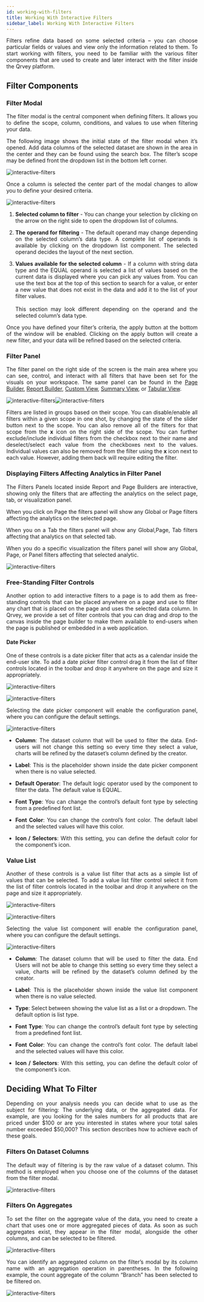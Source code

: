 ```yaml
---
id: working-with-filters
title: Working With Interactive Filters
sidebar_label: Working With Interactive Filters
---
```


<div style="text-align: justify">


Filters refine data based on some selected criteria – you can choose particular fields or values and view only the information related to them. To start working with filters, you need to be familiar with the various filter components that are used to create and later interact with the filter inside the Qrvey platform.

## Filter Components
### Filter Modal
The filter modal is the central component when defining filters. It allows you to define the scope, column, conditions, and values to use when filtering your data.

The following image shows the initial state of the filter modal when it’s opened. Add data columns of the selected dataset are shown in the area in the center and they can be found using the search box. The filter’s scope may be defined front the dropdown list in the bottom left corner.


![interactive-filters](https://s3.amazonaws.com/cdn.qrvey.com/documentation_assets/ui-docs/filters/interactive-filters/1working-filters.png#thumbnail-60)

Once a column is selected the center part of the modal changes to allow you to define your desired criteria.


![interactive-filters](https://s3.amazonaws.com/cdn.qrvey.com/documentation_assets/ui-docs/filters/interactive-filters/2working-filters.png#thumbnail-60)

1. **Selected column to filter** - You can change your selection by clicking on the arrow on the right side to open the dropdown list of columns.

2. **The operand for filtering** - The default operand may change depending on the selected column’s data type. A complete list of operands is available by clicking on the dropdown list component. The selected operand decides the layout of the next section.

3. **Values available for the selected column** - If a column with string data type and the EQUAL operand is selected a list of values based on the current data is displayed where you can pick any values from. You can use the text box at the top of this section to search for a value, or enter a new value that does not exist in the data and add it to the list of your filter values. <br> <br>
This section may look different depending on the operand and the selected column’s data type.

Once you have defined your filter’s criteria, the apply button at the bottom of the window will be enabled. Clicking on the apply button will create a new filter, and your data will be refined based on the selected criteria.

### Filter Panel
The filter panel on the right side of the screen is the main area where you can see, control, and interact with all filters that have been set for the visuals on your workspace. The same panel can be found in the <a href="/docs/ui-docs/builders/pages/#filter-panel" target="_blank"> Page Builder</a>, <a href="/docs/ui-docs/builders/reports/#filters" target="_blank">Report Builder</a>, <a href="/docs/ui-docs/dataviews/custom-view/#filters" target="_blank">Custom View</a>, <a href="/docs/ui-docs/dataviews/summary-view/#filtering" target="_blank"> Summary View</a>, or <a href="/docs/ui-docs/dataviews/tabular-view/#filters" target="_blank">Tabular View</a>.


![interactive-filters](https://s3.amazonaws.com/cdn.qrvey.com/documentation_assets/ui-docs/filters/interactive-filters/3working-filters.png#thumbnail-40)![interactive-filters](https://s3.amazonaws.com/cdn.qrvey.com/documentation_assets/ui-docs/filters/interactive-filters/4working-filters.png#thumbnail-40)

Filters are listed in groups based on their scope. You can disable/enable all filters within a given scope in one shot, by changing the state of the slider button next to the scope. You can also remove all of the filters for that scope from the **x** icon on the right side of the scope. 
You can further exclude/include individual filters from the checkbox next to their name and deselect/select each value from the checkboxes next to the values. Individual values can also be removed from the filter using the **x** icon next to each value. However, adding them back will require editing the filter.


### Displaying  Filters Affecting Analytics in Filter Panel
The Filters Panels located inside Report and Page Builders are interactive, showing only the filters that are affecting the analytics on the select page, tab, or visualization panel. 

When you click on Page the filters panel will show any Global or Page filters affecting the analytics on the selected page. 

When you on a Tab the filters panel will show any Global,Page, Tab filters affecting that analytics on that selected tab. 

When you do a specific visualization the filters panel will show any Global, Page, or Panel filters affecting that selected analytic. 

![interactive-filters](https://s3.amazonaws.com/cdn.qrvey.com/documentation_assets/ui-docs/filters/interactive-filters/inter_filter.gif#thumbnail-60)






### Free-Standing Filter Controls
Another option to add interactive filters to a page is to add them as free-standing controls that can be placed anywhere on a page and use to filter any chart that is placed on the page and uses the selected data column. 
In Qrvey, we provide a set of filter controls that you can drag and drop to the canvas inside the page builder to make them available to end-users when the page is published or embedded in a web application.

#### Date Picker
One of these controls is a date picker filter that acts as a calendar inside the end-user site. To add a date picker filter control drag it from the list of filter controls located in the toolbar and drop it anywhere on the page and size it appropriately.

![interactive-filters](https://s3.amazonaws.com/cdn.qrvey.com/documentation_assets/ui-docs/filters/interactive-filters/5working-filters.png#thumbnail-60)
 
![interactive-filters](https://s3.amazonaws.com/cdn.qrvey.com/documentation_assets/ui-docs/filters/interactive-filters/6working-filters.png#thumbnail-40)  




Selecting the date picker component will enable the configuration panel, where you can configure the default settings.

![interactive-filters](https://s3.amazonaws.com/cdn.qrvey.com/documentation_assets/ui-docs/filters/interactive-filters/7working-filters.png#thumbnail-40)  


* **Column**: The dataset column that will be used to filter the data. End-users will not change this setting so every time they select a value, charts will be refined by the dataset’s column defined by the creator.

* **Label**: This is the placeholder shown inside the date picker component when there is no value selected.

* **Default Operator**: The default logic operator used by the component to filter the data. The default value is EQUAL.

* **Font Type**: You can change the control’s default font type by selecting from a predefined font list.

* **Font Color**: You can change the control’s font color. The default label and the selected values will have this color.

* **Icon / Selectors**: With this setting, you can define the default color for the component’s icon. 


### Value List
Another of these controls is a value list filter that acts as a simple list of values that can be selected. To add a value list filter control select it from the list of filter controls located in the toolbar and drop it anywhere on the page and size it appropriately.

![interactive-filters](https://s3.amazonaws.com/cdn.qrvey.com/documentation_assets/ui-docs/filters/interactive-filters/value1.png#thumbnail-40)  
 
![interactive-filters](https://s3.amazonaws.com/cdn.qrvey.com/documentation_assets/ui-docs/filters/interactive-filters/value2.png#thumbnail-40)   

Selecting the value list component will enable the configuration panel, where you can configure the default settings.

![interactive-filters](https://s3.amazonaws.com/cdn.qrvey.com/documentation_assets/ui-docs/filters/interactive-filters/value3.png#thumbnail-40)  


* **Column**: The dataset column that will be used to filter the data. End Users will not be able to change this setting so every time they select a value, charts will be refined by the dataset’s column defined by the creator.

* **Label**: This is the placeholder shown inside the value list component when there is no value selected.

* **Type**: Select between showing the value list as a list or a dropdown. The default option is list type.

* **Font Type**: You can change the control’s default font type by selecting from a predefined font list.

* **Font Color**: You can change the control’s font color. The default label and the selected values will have this color.

* **Icon / Selectors**: With this setting, you can define the default color of the component’s icon. 



## Deciding What To Filter
Depending on your analysis needs you can decide what to use as the subject for filtering: The underlying data, or the aggregated data. For example, are you looking for the sales numbers for all products that are priced under $100 or are you interested in states where your total sales number exceeded $50,000? This section describes how to achieve each of these goals.

### Filters On Dataset Columns
The default way of filtering is by the raw value of a dataset column. This method is employed when you choose one of the columns of the dataset from the filter modal. 

![interactive-filters](https://s3.amazonaws.com/cdn.qrvey.com/documentation_assets/ui-docs/filters/interactive-filters/8working-filters.png#thumbnail-60)  

### Filters On Aggregates
To set the filter on the aggregate value of the data, you need to create a chart that uses one or more aggregated pieces of data. As soon as such aggregates exist, they appear in the filter modal, alongside the other columns, and can be selected to be filtered. 

![interactive-filters](https://s3.amazonaws.com/cdn.qrvey.com/documentation_assets/ui-docs/filters/interactive-filters/9working-filters.gif#thumbnail)  

You can identify an aggregated column on the filter’s modal by its column name with an aggregation operation in parentheses. In the following example, the count aggregate of the column “Branch” has been selected to be filtered on. 

![interactive-filters](https://s3.amazonaws.com/cdn.qrvey.com/documentation_assets/ui-docs/filters/interactive-filters/10working-filters.png#thumbnail-60)  

